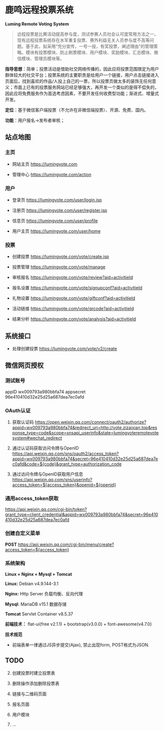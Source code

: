 # 鹿鸣远程投票系统
**Luming Remote Voting System**


>远程投票是比赛活动提高参与度，测试参赛人员社会认可度常用方法之一，现有远程投票系统存在水军重复投票、赛外利益无关人员参与度不高等问题。基于此，拟采用“充分宣传，一号一投，有奖投票，阐述理由”的管理策略。模块有投票模块、防止刷票模块、用户模块、奖励模块、汇总模块、微信模块、管理员模块等。

**指导思想**：简单；投票活动是借助社交网络传播的，因此应将投票范围限定为用户群体较大的社交平台；投票系统的主要职责是给用户一个链接，用户点击链接进入页面后，找到喜欢的作品/人投上自己的一票，所以投票页做太多的装饰无任何意义；市面上已有的投票服务网站已经足够强大，再开发一个类似的是得不偿失的，因此应将免费服务作为首选考虑因素，不要开发任何收费型功能；渐进式、增量式开发。

**定位**：基于微信客户端投票（不允许在非微信端投票）、开源、免费、国内。

**功能**：用户报名->发布者审核；


## 站点地图

### 主页

- 网站主页 https://lumingvote.com

- 管理中心 https://lumingvote.com/action

### 用户

- 登录页 https://lumingvote.com/user/login.jsp

- 注册页 https://lumingvote.com/user/register.jsp

- 信息页 https://lumingvote.com/user/profile

- 用户主页 https://lumingvote.com/user/home


### 投票

- 创建投票 https://lumingvote.com/vote/create.jsp

- 投票管理 https://lumingvote.com/vote/manage

- 审核报名 https://lumingvote.com/vote/review?aid=activitieId

- 报名设置 https://lumingvote.com/vote/signupconf?aid=activitieId

- 礼物设置 https://lumingvote.com/vote/giftconf?aid=activitieId

- 活动链接 https://lumingvote.com/vote/qrcode?aid=activitieId

- 结果分析 https://lumingvote.com/vote/analysis?aid=activitieId


## 系统接口

- 处理创建投票 https://lumingvote.com/vote/v2/create



## 微信网页授权 

### 测试账号
appID wx009793a980bbfa74
appsecret 96e410410d32e25d25a687dea7ec0afd

### OAuth认证

1. 获取认证码
https://open.weixin.qq.com/connect/oauth2/authorize?appid=wx009793a980bbfa74&redirect_uri=http://vote.zizaixian.top&response_type=code&scope=snsapi_userinfo&state=lumingvoteremotevotesystem#wechat_redirect

2. 通过认证码获取访问令牌与OpenID
https://api.weixin.qq.com/sns/oauth2/access_token?appid=wx009793a980bbfa74&secret=96e410410d32e25d25a687dea7ec0afd&code=${code}&grant_type=authorization_code

3. 通过访问令牌与OpenID获取用户信息
https://api.weixin.qq.com/sns/userinfo?access_token=${access_token}&openid=${openid}

### 通用access_token获取
https://api.weixin.qq.com/cgi-bin/token?grant_type=client_credential&appid=wx009793a980bbfa74&secret=96e410410d32e25d25a687dea7ec0afd

### 创建自定义菜单
**POST** https://api.weixin.qq.com/cgi-bin/menu/create?access_token=${access_token}


### 系统架构

**Linux + Nginx + Mysql + Tomcat**

**Linux:** Debian v4.9.144-3.1

**Nginx:** Http Server 负载均衡、反向代理

**Mysql:** MariaDB v15.1 数据存储

**Tomcat** Servlet Container v8.5.37


**前端技术：** flat-ui(free v2.1.1) + bootstrap(v3.0.0) + font-awesome(v4.7.0)


**技术规范**

- 前端表单一律通过JS异步提交(Ajax), 禁止出现form, POST格式为JSON.

## TODO

2. 创建投票时建立投票表

3. 删除操作添加删除投票表

4. 链接与二维码页面

5. 报名页面

6. 用户模块

7. ...